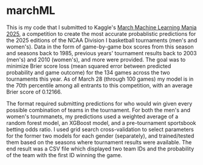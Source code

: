 # marchML

This is my code that I submitted to Kaggle's [March Machine Learning Mania 2025](www.kaggle.com/competitions/march-machine-learning-mania-2025), a competition to create the most accurate probablistic predictions for the 2025 editions of the NCAA Division I basketball tournaments (men's and women's). Data in the form of game-by-game box scores from this season and seasons back to 1985, previous years' tournament results back to 2003 (men's) and 2010 (women's), and more were provided. The goal was to minimize Brier score loss (mean squared error between predicted probability and game outcome) for the 134 games across the two tournaments this year. As of March 28 (through 100 games) my model is in the 70th percentile among all entrants to this competition, with an average Brier score of 0.12166.

The format required submitting predictions for who would win given every possible combination of teams in the tournament. For both the men's and women's tournmanets, my predictions used a weighted average of a random forest model, an XGBoost model, and a pre-tournament sportsbook betting odds ratio. I used grid search cross-validation to select parameters for the former two models for each gender (separately), and trained/tested them based on the seasons where tournament results were available. The end result was a CSV file which displayed two team IDs and the probability of the team with the first ID winning the game. 
